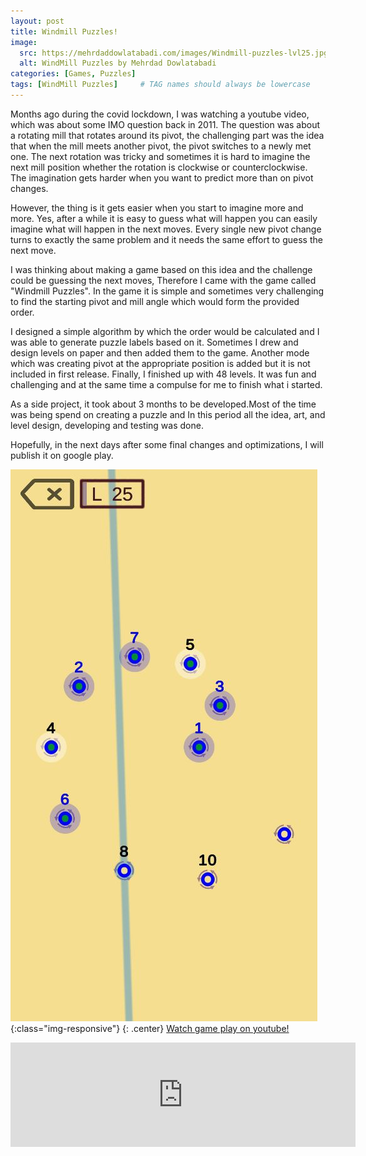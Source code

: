```yaml
---
layout: post
title: Windmill Puzzles!
image:
  src: https://mehrdaddowlatabadi.com/images/Windmill-puzzles-lvl25.jpg
  alt: WindMill Puzzles by Mehrdad Dowlatabadi
categories: [Games, Puzzles]
tags: [WindMill Puzzles]     # TAG names should always be lowercase
---
```


<style type="text/css">
   {
    text-align: center;
	
}

.center img {
    display: block;
    margin: 0 auto;
	width:30%;
}

</style>
Months ago during the covid lockdown, I was watching a youtube video, which was about some IMO question back in 2011. The question was about a rotating mill that rotates around its pivot, the challenging part was the idea that when the mill meets another pivot, the pivot switches to a newly met one. The next rotation was tricky and sometimes it is hard to imagine the next mill position whether the rotation is clockwise or counterclockwise. The imagination gets harder when you want to predict more than on pivot changes.

However, the thing is it gets easier when you start to imagine more and more. Yes, after a while it is easy to guess what will happen you can easily imagine what will happen in the next moves. Every single new pivot change turns to exactly the same problem and it needs the same effort to guess the next move.

I was thinking about making a game based on this idea and the challenge could be guessing the next moves, Therefore I came with the game called "Windmill Puzzles". In the game it is simple and sometimes very challenging to find the starting pivot and mill angle which would form the provided order.

I designed a simple algorithm by which the order would be calculated and I was able to generate puzzle labels based on it. Sometimes I drew and design levels on paper and then added them to the game. Another mode which was creating pivot at the appropriate position is added but it is not included in first release. Finally, I finished up with 48 levels. It was fun and challenging and at the same time a compulse for me to finish what i started.

As a side project, it took about 3 months to be developed.Most of the time was being spend on creating a puzzle and In this period all the idea, art, and level design, developing and testing was done.   

Hopefully, in the next days after some final changes and optimizations, I will publish it on google play.


![Windmill-puzzles]({{site.url}}/../images/Windmill-puzzles-lvl25.jpg){:class="img-responsive"}
{: .center}
[Watch game play on youtube!](https://youtu.be/BAOKrA4NSHc)
<iframe src="https://itch.io/embed/890875" width="552" height="167" frameborder="0"><a href="https://mehrdad-dowlatabadi.itch.io/windmill-puzzles">Windmill Puzzles by Mehrdad Dowlatabadi</a></iframe>





